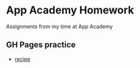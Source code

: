 # App Academy Homework
Assignments from my time at App Academy

## GH Pages practice
- [recipe](https://jlreeder.github.io/aa-homeworks/W4D1/recipe/)
